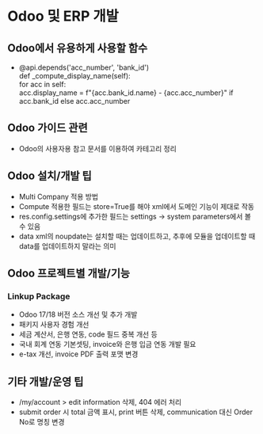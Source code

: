 # Odoo 및 ERP 개발

## Odoo에서 유용하게 사용할 함수
- @api.depends('acc_number', 'bank_id')  
  def _compute_display_name(self):  
      for acc in self:  
          acc.display_name = f"{acc.bank_id.name} - {acc.acc_number}" if acc.bank_id else acc.acc_number

## Odoo 가이드 관련
- Odoo의 사용자용 참고 문서를 이용하여 카테고리 정리

## Odoo 설치/개발 팁
- Multi Company 적용 방법
- Compute 적용한 필드는 store=True를 해야 xml에서 도메인 기능이 제대로 작동
- res.config.settings에 추가한 필드는 settings → system parameters에서 볼 수 있음
- data xml의 noupdate는 설치할 때는 업데이트하고, 추후에 모듈을 업데이트할 때 data를 업데이트하지 말라는 의미

## Odoo 프로젝트별 개발/기능

### Linkup Package
- Odoo 17/18 버전 소스 개선 및 추가 개발
- 패키지 사용자 경험 개선
- 세금 계산서, 은행 연동, code 필드 중복 개선 등
- 국내 회계 연동 기본셋팅, invoice와 은행 입금 연동 개발 필요
- e-tax 개선, invoice PDF 출력 포맷 변경


## 기타 개발/운영 팁
- /my/account > edit information 삭제, 404 에러 처리
- submit order 시 total 금액 표시, print 버튼 삭제, communication 대신 Order No로 명칭 변경 